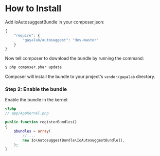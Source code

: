 How to Install
==============

Add IoAutosuggestBundle in your composer.json:

```js
{
    "require": {
        "gayalab/autosuggest": "dev-master"
    }
}
```

Now tell composer to download the bundle by running the command:

``` bash
$ php composer.phar update
```

Composer will install the bundle to your project's `vendor/gayalab` directory.

### Step 2: Enable the bundle

Enable the bundle in the kernel:

``` php
<?php
// app/AppKernel.php

public function registerBundles()
{
    $bundles = array(
        // ...
        new Io\AutosuggestBundle\IoAutosuggestBundle(),
    );
}
```

